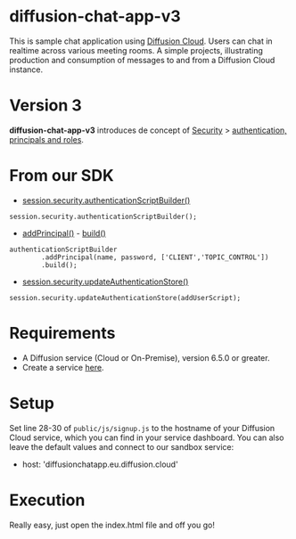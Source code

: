 # diffusion-chat-app-v3

This is sample chat application using [Diffusion Cloud](https://www.pushtechnology.com/product-overview).
Users can chat in realtime across various meeting rooms.
A simple projects, illustrating production and consumption of messages to and from a Diffusion Cloud instance.

# Version 3

**diffusion-chat-app-v3** introduces de concept of [Security](https://docs.pushtechnology.com/docs/6.5.1/manual/html/designguide/security/c_security.html) > [authentication, principals and roles](https://docs.pushtechnology.com/docs/6.5.1/manual/html/designguide/security/useraccess/atn_model.html).

# From our SDK

* [session.security.authenticationScriptBuilder()](https://docs.pushtechnology.com/docs/6.5.1/js/interfaces/security.html#authenticationscriptbuilder)
```
session.security.authenticationScriptBuilder();
```
* [addPrincipal()](https://docs.pushtechnology.com/docs/6.5.1/js/interfaces/systemauthenticationscriptbuilder.html#addprincipal) - [build()](https://docs.pushtechnology.com/docs/6.5.1/js/interfaces/systemauthenticationscriptbuilder.html#build)
```
authenticationScriptBuilder
		.addPrincipal(name, password, ['CLIENT','TOPIC_CONTROL'])
		.build();
```
* [session.security.updateAuthenticationStore()](https://docs.pushtechnology.com/docs/6.5.1/js/interfaces/security.html#updateauthenticationstore)
```
session.security.updateAuthenticationStore(addUserScript);
```

# Requirements

* A Diffusion service (Cloud or On-Premise), version 6.5.0 or greater.
* Create a service [here](https://management.ad.diffusion.cloud/).

# Setup

Set line 28-30 of `public/js/signup.js` to the hostname of your Diffusion Cloud service, which you can find in your service dashboard.
You can also leave the default values and connect to our sandbox service:
* host: 'diffusionchatapp.eu.diffusion.cloud'

# Execution

Really easy, just open the index.html file and off you go!


